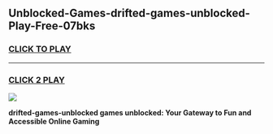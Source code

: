 
## Unblocked-Games-drifted-games-unblocked-Play-Free-07bks
<h3>
<a href="https://premium76.site?title=drifted-games-unblocked&ref=15A">CLICK TO PLAY</a></h3>
<hr>

<h3>
<a href="https://premium76.site?title=drifted-games-unblocked&ref=15A">CLICK 2 PLAY</a>
  
</h3>

<a href="https://premium76.site?title=drifted-games-unblocked&ref=15A"><img src="https://clearcache.store/games.png"></a>


**drifted-games-unblocked games unblocked: Your Gateway to Fun and Accessible Online Gaming**
